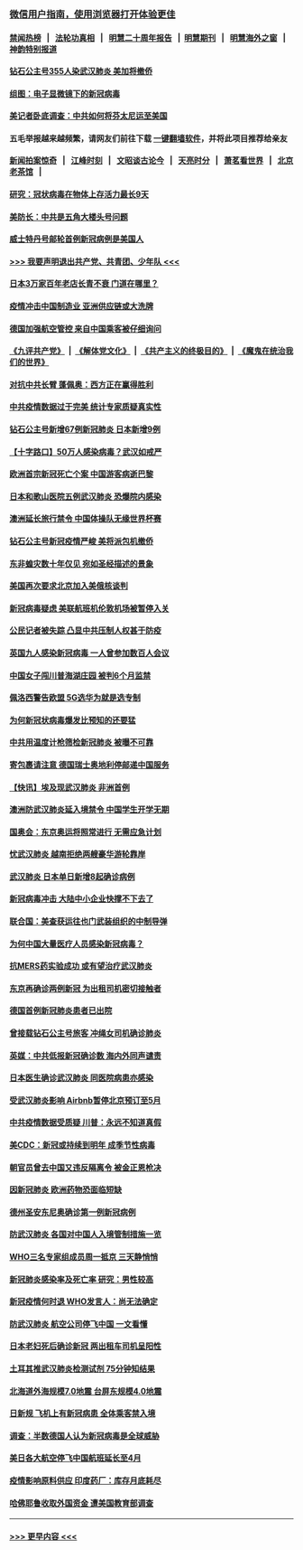 ### [微信用户指南，使用浏览器打开体验更佳](https://github.com/gfw-breaker/banned-news1/blob/master/indexes/wechat-guide.md?t=0)
#### [禁闻热榜](热点新闻.md?t=0)  &nbsp;&nbsp;|&nbsp;&nbsp; [法轮功真相](https://github.com/gfw-breaker/truth/blob/master/README.md?t=0) &nbsp;&nbsp;|&nbsp;&nbsp; [明慧二十周年报告](https://github.com/gfw-breaker/mh-reports/blob/master/README.md?t=0) &nbsp;&nbsp;|&nbsp;&nbsp;[明慧期刊](https://github.com/gfw-breaker/mh-qikan) &nbsp;&nbsp;|&nbsp;&nbsp; [明慧海外之窗](https://github.com/gfw-breaker/mh-news/blob/master/README.md?t=0) &nbsp;&nbsp;|&nbsp;&nbsp; [神韵特别报道](https://github.com/gfw-breaker/mh-news/blob/master/shenyun.md?t=0)
#### [钻石公主号355人染武汉肺炎 美加将撤侨](../pages/nsc418/n11872392.md?t=02161611) 
#### [组图：电子显微镜下的新冠病毒](../pages/nsc418/n11872057.md?t=02161611) 
#### [美记者卧底调查：中共如何将芬太尼运至美国](../pages/nsc418/n11871821.md?t=02161611) 
#### 五毛举报越来越频繁，请网友们前往下载 [一键翻墙软件](https://github.com/gfw-breaker/ssr-accounts)，并将此项目推荐给亲友
#### [新闻拍案惊奇](https://github.com/gfw-breaker/banned-news1/blob/master/pages/link4.md) &nbsp;&nbsp;|&nbsp;&nbsp; [江峰时刻](https://github.com/gfw-breaker/banned-news1/blob/master/pages/link4.md) &nbsp;&nbsp;|&nbsp;&nbsp; [文昭谈古论今](https://github.com/gfw-breaker/banned-news1/blob/master/pages/link4.md) &nbsp;&nbsp;|&nbsp;&nbsp; [天亮时分](https://github.com/gfw-breaker/banned-news1/blob/master/pages/link4.md) &nbsp;&nbsp;|&nbsp;&nbsp; [萧茗看世界](https://github.com/gfw-breaker/banned-news1/blob/master/pages/link4.md) &nbsp;&nbsp;|&nbsp;&nbsp; [北京老茶馆](https://github.com/gfw-breaker/banned-news1/blob/master/pages/link4.md) &nbsp;&nbsp;|&nbsp;&nbsp; 
#### [研究：冠状病毒在物体上存活力最长9天](../pages/nsc418/n11871871.md?t=02161611) 
#### [美防长：中共是五角大楼头号问题](../pages/nsc418/n11871768.md?t=02161611) 
#### [威士特丹号邮轮首例新冠病例是美国人](../pages/nsc418/n11871731.md?t=02161611) 
#### [>>> 我要声明退出共产党、共青团、少年队 <<<](https://github.com/begood0513/goodnews/blob/master/quit/letter.md) 
#### [日本3万家百年老店长青不衰 门道在哪里？](../pages/nsc418/n11871670.md?t=02161611) 
#### [疫情冲击中国制造业 亚洲供应链或大洗牌](../pages/nsc418/n11871629.md?t=02161611) 
#### [德国加强航空管控 来自中国乘客被仔细询问](../pages/nsc418/n11871572.md?t=02161611) 
#### [《九评共产党》](https://github.com/begood0513/9ping.md/blob/master/README.md) &nbsp;|&nbsp; [《解体党文化》](../../../../jtdwh.md/blob/master/README.md)  &nbsp;|&nbsp; [《共产主义的终极目的》](../../../../gczydzjmd.md/blob/master/README.md) &nbsp;|&nbsp; [《魔鬼在统治我们的世界》](../../../../mgztzwmdsj.md/blob/master/README.md) 
#### [对抗中共长臂 蓬佩奥：西方正在赢得胜利](../pages/nsc418/n11871500.md?t=02161611) 
#### [中共疫情数据过于完美 统计专家质疑真实性](../pages/nsc418/n11870197.md?t=02161611) 
#### [钻石公主号新增67例新冠肺炎 日本新增9例](../pages/nsc418/n11871311.md?t=02161611) 
#### [【十字路口】50万人感染病毒？武汉如戒严](../pages/nsc418/n11870405.md?t=02161611) 
#### [欧洲首宗新冠死亡个案 中国游客病逝巴黎](../pages/nsc418/n11871247.md?t=02161611) 
#### [日本和歌山医院五例武汉肺炎 恐爆院内感染](../pages/nsc418/n11871128.md?t=02161611) 
#### [澳洲延长旅行禁令 中国体操队无缘世界杯赛](../pages/nsc418/n11870446.md?t=02161611) 
#### [钻石公主号新冠疫情严峻 美将派包机撤侨](../pages/nsc418/n11870505.md?t=02161611) 
#### [东非蝗灾数十年仅见 宛如圣经描述的景象](../pages/nsc418/n11870398.md?t=02161611) 
#### [美国再次要求北京加入美俄核谈判](../pages/nsc418/n11870138.md?t=02161611) 
#### [新冠病毒疑虑 美联航班机伦敦机场被暂停入关](../pages/nsc418/n11870015.md?t=02161611) 
#### [公民记者被失踪 凸显中共压制人权甚于防疫](../pages/nsc418/n11870042.md?t=02161611) 
#### [英国九人感染新冠病毒 一人曾参加数百人会议](../pages/nsc418/n11869987.md?t=02161611) 
#### [中国女子闯川普海湖庄园 被判6个月监禁](../pages/nsc418/n11869919.md?t=02161611) 
#### [佩洛西警告欧盟 5G选华为就是选专制](../pages/nsc418/n11869898.md?t=02161611) 
#### [为何新冠状病毒爆发比预知的还要猛](../pages/nsc418/n11869828.md?t=02161611) 
#### [中共用温度计枪筛检新冠肺炎 被曝不可靠](../pages/nsc418/n11869707.md?t=02161611) 
#### [寄包裹请注意 德国瑞士奥地利停邮递中国服务](../pages/nsc418/n11869727.md?t=02161611) 
#### [【快讯】埃及现武汉肺炎 非洲首例](../pages/nsc418/n11869766.md?t=02161611) 
#### [澳洲防武汉肺炎延入境禁令 中国学生开学无期](../pages/nsc418/n11869546.md?t=02161611) 
#### [国奥会：东京奥运将照常进行 无需应急计划](../pages/nsc418/n11869422.md?t=02161611) 
#### [忧武汉肺炎 越南拒绝两艘豪华游轮靠岸](../pages/nsc418/n11867444.md?t=02161611) 
#### [武汉肺炎 日本单日新增8起确诊病例](../pages/nsc418/n11869272.md?t=02161611) 
#### [新冠病毒冲击 大陆中小企业快撑不下去了](../pages/nsc418/n11869259.md?t=02161611) 
#### [联合国：美查获运往也门武装组织的中制导弹](../pages/nsc418/n11868677.md?t=02161611) 
#### [为何中国大量医疗人员感染新冠病毒？](../pages/nsc418/n11869001.md?t=02161611) 
#### [抗MERS药实验成功 或有望治疗武汉肺炎](../pages/nsc418/n11868912.md?t=02161611) 
#### [东京再确诊两例新冠 为出租司机密切接触者](../pages/nsc418/n11868770.md?t=02161611) 
#### [德国首例新冠肺炎患者已出院](../pages/nsc418/n11868714.md?t=02161611) 
#### [曾接载钻石公主号旅客 冲绳女司机确诊肺炎](../pages/nsc418/n11868610.md?t=02161611) 
#### [英媒：中共低报新冠确诊数 海内外同声谴责](../pages/nsc418/n11867421.md?t=02161611) 
#### [日本医生确诊武汉肺炎 同医院病患亦感染](../pages/nsc418/n11867779.md?t=02161611) 
#### [受武汉肺炎影响 Airbnb暂停北京预订至5月](../pages/nsc418/n11867428.md?t=02161611) 
#### [中共疫情数据受质疑 川普：永远不知道真假](../pages/nsc418/n11867195.md?t=02161611) 
#### [美CDC：新冠或持续到明年 成季节性病毒](../pages/nsc418/n11867279.md?t=02161611) 
#### [朝官员曾去中国又违反隔离令 被金正恩枪决](../pages/nsc418/n11867087.md?t=02161611) 
#### [因新冠肺炎 欧洲药物恐面临短缺](../pages/nsc418/n11867036.md?t=02161611) 
#### [德州圣安东尼奥确诊第一例新冠病例](../pages/nsc418/n11867194.md?t=02161611) 
#### [防武汉肺炎 各国对中国人入境管制措施一览](../pages/nsc418/n11838726.md?t=02161611) 
#### [WHO三名专家组成员周一抵京 三天静悄悄](../pages/nsc418/n11866947.md?t=02161611) 
#### [新冠肺炎感染率及死亡率 研究：男性较高](../pages/nsc418/n11866956.md?t=02161611) 
#### [新冠疫情何时退 WHO发言人：尚无法确定](../pages/nsc418/n11866864.md?t=02161611) 
#### [防武汉肺炎 航空公司停飞中国 一文看懂](../pages/nsc418/n11866800.md?t=02161611) 
#### [日本老妇死后确诊新冠 两出租车司机呈阳性](../pages/nsc418/n11866755.md?t=02161611) 
#### [土耳其推武汉肺炎检测试剂 75分钟知结果](../pages/nsc418/n11866520.md?t=02161611) 
#### [北海道外海规模7.0地震 台屏东规模4.0地震](../pages/nsc418/n11866262.md?t=02161611) 
#### [日新规 飞机上有新冠病患 全体乘客禁入境](../pages/nsc418/n11866233.md?t=02161611) 
#### [调查：半数德国人认为新冠病毒是全球威胁](../pages/nsc418/n11866687.md?t=02161611) 
#### [美日各大航空停飞中国航班延长至4月](../pages/nsc418/n11865980.md?t=02161611) 
#### [疫情影响原料供应 印度药厂：库存月底耗尽](../pages/nsc418/n11865151.md?t=02161611) 
#### [哈佛耶鲁收取外国资金 遭美国教育部调查](../pages/nsc418/n11864950.md?t=02161611) 

----
#### [ >>> 更早内容 <<< ](../indexes/nsc418-earlier.md)
